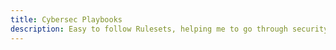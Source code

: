```yaml
---
title: Cybersec Playbooks
description: Easy to follow Rulesets, helping me to go through security processes setp by step, without missing anything. 
---
```


